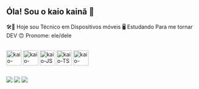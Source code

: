 ## Óla! Sou o kaio kainã 🖖 

🛠️📱  Hoje sou Técnico em Dispositivos móveis 
🖥️ Estudando Para me tornar DEV
🙃  Pronome: ele/dele

<div style="display: inline_block"><br>
<img align="center"alt="kaio-HTML"height="40"width="40"src="https://user-images.githubusercontent.com/128096382/232632388-a6145c33-1861-4ba1-a1e5-dbd917a868de.png">
<img align="center"alt="kaio-CSS"height="40"width="40"src="https://user-images.githubusercontent.com/128096382/232633025-b755be1d-e3f2-4dbf-ae06-7b415b289c7d.png">
<img align="center"alt="kaio-JS"height="40"width="40"src="https://user-images.githubusercontent.com/128096382/232633261-affb100d-5ab7-4602-9973-0359256696d9.png">
<img align="center"alt="kaio-TS"height="40"width="40"src="https://user-images.githubusercontent.com/128096382/232633410-e5a970e7-92e6-46c9-912d-c66cb1e0dad7.png">
<img align="center"alt="kaio-NODEJS"height="40"width="40"src="https://user-images.githubusercontent.com/128096382/232633801-f02b28e2-98b1-4061-a639-1a93521007dd.png">
</div>
 
 ##
 
 <div>
 <a href="https://www.facebook.com/kaio.kaina" target="_blank"><img src="https://img.shields.io/badge/Facebook-1877F2?style=for-the-badge&logo=facebook&logoColor=white" target="_blank"></a>
 <a href="https://web.telegram.org/z/" target="_blank"><img src="https://img.shields.io/badge/Telegram-2CA5E0?style=for-the-badge&logo=telegram&logoColor=white" target="_blank"></a>
<a href="https://www.linkedin.com/in/kaio-k-2b93a8259/" target="_blank"><img src="https://img.shields.io/badge/LinkedIn-0077B5?style=for-the-badge&logo=linkedin&logoColor=white" target="_blank"></a>
 </div>
